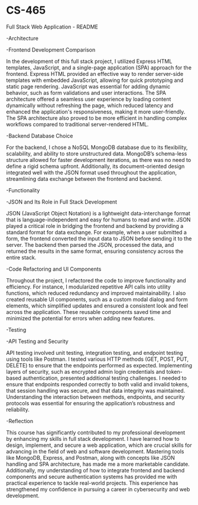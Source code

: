 # CS-465

Full Stack Web Application - README

-Architecture

-Frontend Development Comparison

In the development of this full stack project, I utilized Express HTML templates, JavaScript, and a single-page application (SPA) approach for the frontend. Express HTML provided an effective way to render server-side templates with embedded JavaScript, allowing for quick prototyping and static page rendering. JavaScript was essential for adding dynamic behavior, such as form validations and user interactions. The SPA architecture offered a seamless user experience by loading content dynamically without refreshing the page, which reduced latency and enhanced the application's responsiveness, making it more user-friendly. The SPA architecture also proved to be more efficient in handling complex workflows compared to traditional server-rendered HTML.

-Backend Database Choice

For the backend, I chose a NoSQL MongoDB database due to its flexibility, scalability, and ability to store unstructured data. MongoDB’s schema-less structure allowed for faster development iterations, as there was no need to define a rigid schema upfront. Additionally, its document-oriented design integrated well with the JSON format used throughout the application, streamlining data exchange between the frontend and backend.

-Functionality

-JSON and Its Role in Full Stack Development

JSON (JavaScript Object Notation) is a lightweight data-interchange format that is language-independent and easy for humans to read and write. JSON played a critical role in bridging the frontend and backend by providing a standard format for data exchange. For example, when a user submitted a form, the frontend converted the input data to JSON before sending it to the server. The backend then parsed the JSON, processed the data, and returned the results in the same format, ensuring consistency across the entire stack.

-Code Refactoring and UI Components

Throughout the project, I refactored the code to improve functionality and efficiency. For instance, I modularized repetitive API calls into utility functions, which reduced redundancy and improved maintainability. I also created reusable UI components, such as a custom modal dialog and form elements, which simplified updates and ensured a consistent look and feel across the application. These reusable components saved time and minimized the potential for errors when adding new features.

-Testing

-API Testing and Security

API testing involved unit testing, integration testing, and endpoint testing using tools like Postman. I tested various HTTP methods (GET, POST, PUT, DELETE) to ensure that the endpoints performed as expected. Implementing layers of security, such as encrypted admin login credentials and token-based authentication, presented additional testing challenges. I needed to ensure that endpoints responded correctly to both valid and invalid tokens, that session handling was secure, and that data integrity was maintained. Understanding the interaction between methods, endpoints, and security protocols was essential for ensuring the application’s robustness and reliability.

-Reflection

This course has significantly contributed to my professional development by enhancing my skills in full stack development. I have learned how to design, implement, and secure a web application, which are crucial skills for advancing in the field of web and software development. Mastering tools like MongoDB, Express, and Postman, along with concepts like JSON handling and SPA architecture, has made me a more marketable candidate. Additionally, my understanding of how to integrate frontend and backend components and secure authentication systems has provided me with practical experience to tackle real-world projects. This experience has strengthened my confidence in pursuing a career in cybersecurity and web development.
